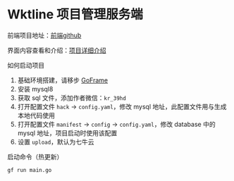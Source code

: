 # Wktline 项目管理服务端

前端项目地址：[前端github](https://github.com/umlink/wktline-client)

界面内容查看和介绍：[项目详细介绍](https://juejin.cn/post/7410062139275984936)

如何启动项目
1. 基础环境搭建，请移步 [GoFrame](https://goframe.org/)
2. 安装 mysql8
3. 获取 sql 文件，添加作者微信：`kr_39hd`
4. 打开配置文件 `hack` -> `config.yaml`，修改 mysql 地址，此配置文件用与生成本地代码使用
5. 打开配置文件 `manifest` -> `config` -> `config.yaml`，修改 database 中的 mysql 地址，项目启动时使用该配置
6. 设置 `upload`，默认为七牛云

启动命令（热更新）
```base
gf run main.go
```
